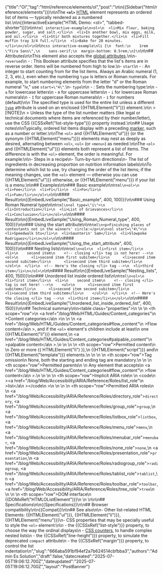 {"title":"Ol","tag":"html/reference/elements/ol","post":"\n\n{{Sidebar(\"html/reference/elements\")}}\n\nThe **`<ol>`** [HTML](/blog/Web/HTML) element represents an ordered list of items — typically rendered as a numbered list.\n\n{{InteractiveExample(\"HTML Demo: &lt;ol&gt;\", \"tabbed-shorter\")}}\n\n```html interactive-example\n<ol>\n  <li>Mix flour, baking powder, sugar, and salt.</li>\n  <li>In another bowl, mix eggs, milk, and oil.</li>\n  <li>Stir both mixtures together.</li>\n  <li>Fill muffin tray 3/4 full.</li>\n  <li>Bake for 20 minutes.</li>\n</ol>\n```\n\n```css interactive-example\nli {\n  font:\n    1rem \"Fira Sans\",\n    sans-serif;\n  margin-bottom: 0.5rem;\n}\n```\n\n## Attributes\n\nThis element also accepts the [global attributes](/blog/Web/HTML/Reference/Global_attributes).\n\n- `reversed`\n  - : This Boolean attribute specifies that the list's items are in reverse order. Items will be numbered from high to low.\n- `start`\n  - : An integer to start counting from for the list items. Always an Arabic numeral (1, 2, 3, etc.), even when the numbering `type` is letters or Roman numerals. For example, to start numbering elements from the letter \"d\" or the Roman numeral \"iv,\" use `start=\"4\"`.\n- `type`\n\n  - : Sets the numbering type:\n\n    - `a` for lowercase letters\n    - `A` for uppercase letters\n    - `i` for lowercase Roman numerals\n    - `I` for uppercase Roman numerals\n    - `1` for numbers (default)\n\n    The specified type is used for the entire list unless a different [`type`](/blog/Web/HTML/Reference/Elements/li#type) attribute is used on an enclosed {{HTMLElement(\"li\")}} element.\n\n    > [!NOTE]\n    > Unless the type of the list number matters (like legal or technical documents where items are referenced by their number/letter), use the CSS {{CSSxRef(\"list-style-type\")}} property instead.\n\n## Usage notes\n\nTypically, ordered list items display with a preceding [marker](/blog/Web/CSS/::marker), such as a number or letter.\n\nThe `<ol>` and {{HTMLElement(\"ul\")}} (or the synonym {{HTMLElement(\"menu\")}}) elements may nest as deeply as desired, alternating between `<ol>`, `<ul>` (or `<menu>`) as needed.\n\nThe `<ol>` and {{HTMLElement(\"ul\")}} elements both represent a list of items. The difference is with the `<ol>` element, the order is meaningful. For example:\n\n- Steps in a recipe\n- Turn-by-turn directions\n- The list of ingredients in decreasing proportion on nutrition information labels\n\nTo determine which list to use, try changing the order of the list items; if the meaning changes, use the `<ol>` element — otherwise you can use {{HTMLElement(\"ul\")}} otherwise, or {{HTMLElement(\"menu\")}} if your list is a menu.\n\n## Examples\n\n### Basic example\n\n```html\n<ol>\n  <li>Fee</li>\n  <li>Fi</li>\n  <li>Fo</li>\n  <li>Fum</li>\n</ol>\n```\n\n#### Result\n\n{{EmbedLiveSample(\"Basic_example\", 400, 100)}}\n\n### Using Roman Numeral type\n\n```html\n<ol type=\"i\">\n  <li>Introduction</li>\n  <li>List of Grievances</li>\n  <li>Conclusion</li>\n</ol>\n```\n\n#### Result\n\n{{EmbedLiveSample(\"Using_Roman_Numeral_type\", 400, 100)}}\n\n### Using the start attribute\n\n```html\n<p>Finishing places of contestants not in the winners' circle:</p>\n\n<ol start=\"4\">\n  <li>Speedwalk Stu</li>\n  <li>Saunterin' Sam</li>\n  <li>Slowpoke Rodriguez</li>\n</ol>\n```\n\n#### Result\n\n{{EmbedLiveSample(\"Using_the_start_attribute\", 400, 100)}}\n\n### Nesting lists\n\n```html\n<ol>\n  <li>first item</li>\n  <li>\n    second item\n    <!-- closing </li> tag is not here! -->\n    <ol>\n      <li>second item first subitem</li>\n      <li>second item second subitem</li>\n      <li>second item third subitem</li>\n    </ol>\n  </li>\n  <!-- Here's the closing </li> tag -->\n  <li>third item</li>\n</ol>\n```\n\n#### Result\n\n{{EmbedLiveSample(\"Nesting_lists\", 400, 150)}}\n\n### Unordered list inside ordered list\n\n```html\n<ol>\n  <li>first item</li>\n  <li>\n    second item\n    <!-- closing </li> tag is not here! -->\n    <ul>\n      <li>second item first subitem</li>\n      <li>second item second subitem</li>\n      <li>second item third subitem</li>\n    </ul>\n  </li>\n  <!-- Here's the closing </li> tag -->\n  <li>third item</li>\n</ol>\n```\n\n#### Result\n\n{{EmbedLiveSample(\"Unordered_list_inside_ordered_list\", 400, 150)}}\n\n## Technical summary\n\n<table class=\"properties\">\n  <tbody>\n    <tr>\n      <th scope=\"row\">\n        <a href=\"/blog/Web/HTML/Guides/Content_categories\"\n          >Content categories</a\n        >\n      </th>\n      <td>\n        <a href=\"/blog/Web/HTML/Guides/Content_categories#flow_content\"\n          >Flow content</a\n        >, and if the <code>&#x3C;ol></code> element's children include at least\n        one {{HTMLElement(\"li\")}} element,\n        <a href=\"/blog/Web/HTML/Guides/Content_categories#palpable_content\"\n          >palpable content</a\n        >.\n      </td>\n    </tr>\n    <tr>\n      <th scope=\"row\">Permitted content</th>\n      <td>\n        Zero or more {{ HTMLElement(\"li\") }},\n        {{HTMLElement(\"script\")}} and\n        {{HTMLElement(\"template\")}} elements.\n      </td>\n    </tr>\n    <tr>\n      <th scope=\"row\">Tag omission</th>\n      <td>None, both the starting and ending tag are mandatory.</td>\n    </tr>\n    <tr>\n      <th scope=\"row\">Permitted parents</th>\n      <td>\n        Any element that accepts\n        <a href=\"/blog/Web/HTML/Guides/Content_categories#flow_content\"\n          >flow content</a\n        >.\n      </td>\n    </tr>\n    <tr>\n      <th scope=\"row\">Implicit ARIA role</th>\n      <td>\n        <code\n          ><a href=\"/blog/Web/Accessibility/ARIA/Reference/Roles/list_role\"\n            >list</a\n          ></code\n        >\n      </td>\n    </tr>\n    <tr>\n      <th scope=\"row\">Permitted ARIA roles</th>\n      <td>\n        <a href=\"/blog/Web/Accessibility/ARIA/Reference/Roles/directory_role\"><code>directory</code></a>, <a href=\"/blog/Web/Accessibility/ARIA/Reference/Roles/group_role\"><code>group</code></a>,\n        <a href=\"/blog/Web/Accessibility/ARIA/Reference/Roles/listbox_role\"><code>listbox</code></a>, <a href=\"/blog/Web/Accessibility/ARIA/Reference/Roles/menu_role\"><code>menu</code></a>,\n        <a href=\"/blog/Web/Accessibility/ARIA/Reference/Roles/menubar_role\"><code>menubar</code></a>, <a href=\"/blog/Web/Accessibility/ARIA/Reference/Roles/none_role\"><code>none</code></a>,\n        <a href=\"/blog/Web/Accessibility/ARIA/Reference/Roles/presentation_role\"><code>presentation</code></a>,\n        <a href=\"/blog/Web/Accessibility/ARIA/Reference/Roles/radiogroup_role\"><code>radiogroup</code></a>, <a href=\"/blog/Web/Accessibility/ARIA/Reference/Roles/tablist_role\"><code>tablist</code></a>,\n        <a href=\"/blog/Web/Accessibility/ARIA/Reference/Roles/toolbar_role\"><code>toolbar</code></a>, <a href=\"/blog/Web/Accessibility/ARIA/Reference/Roles/tree_role\"><code>tree</code></a>\n      </td>\n    </tr>\n    <tr>\n      <th scope=\"row\">DOM interface</th>\n      <td>{{DOMxRef(\"HTMLOListElement\")}}</td>\n    </tr>\n  </tbody>\n</table>\n\n## Specifications\n\n{{Specifications}}\n\n## Browser compatibility\n\n{{Compat}}\n\n## See also\n\n- Other list-related HTML Elements: {{HTMLElement(\"ul\")}}, {{HTMLElement(\"li\")}}, {{HTMLElement(\"menu\")}}\n- CSS properties that may be specially useful to style the `<ol>` element:\n\n  - the {{CSSxRef(\"list-style\")}} property, to choose the way the ordinal displays\n  - [CSS counters](/blog/Web/CSS/CSS_counter_styles/Using_CSS_counters), to handle complex nested lists\n  - the {{CSSxRef(\"line-height\")}} property, to simulate the deprecated `compact` attribute\n  - the {{CSSxRef(\"margin\")}} property, to control the list indentation\n","slug":"666aba591bf94ef2a7b624514cbfbba3","authors":"Admin Es Solution","draft":false,"datecreated":"2025-07-05T19:06:12.700Z","dateupdated":"2025-07-05T19:06:12.700Z","layout":"PostBanner"}